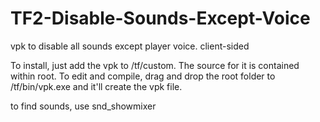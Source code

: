 # TF2-Disable-Sounds-Except-Voice
vpk to disable all sounds except player voice. client-sided

To install, just add the vpk to /tf/custom.
The source for it is contained within root. To edit and compile, drag and drop the root folder to /tf/bin/vpk.exe and it'll create the vpk file.

to find sounds, use snd_showmixer
